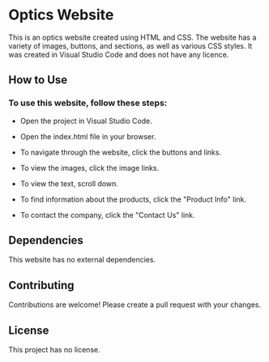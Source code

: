 # Optics Website

This is an optics website created using HTML and CSS. The website has a variety of images, buttons, and sections, as well as various CSS styles. It was created in Visual Studio Code and does not have any licence.


## How to Use

### To use this website, follow these steps:


* Open the project in Visual Studio Code.

* Open the index.html file in your browser.

* To navigate through the website, click the buttons and links.

* To view the images, click the image links.

* To view the text, scroll down.

* To find information about the products, click the "Product Info" link.

* To contact the company, click the "Contact Us" link.


## Dependencies

This website has no external dependencies.

## Contributing

Contributions are welcome! Please create a pull request with your changes.

## License

This project has no license.
